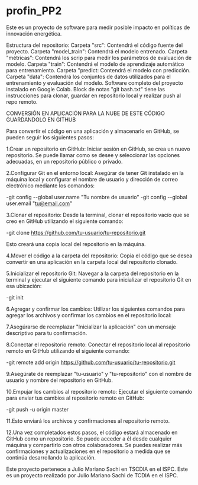 # profin_PP2
Este es un proyecto de software para medir posible impacto en políticas de innovación energética.

Estructura del repositorio:
Carpeta "src": Contendrá el código fuente del proyecto.
Carpeta "model_train": Contendrá el modelo entrenado.
Carpeta "métricas": Contendrá los scrip para medir los parámetros de evaluación de modelo.
Carpeta "train": Contendrá el modelo de aprendizaje automático para entrenamiento.
Carpeta "predict: Contendrá el modelo con predicción.
Carpeta "data": Contendrá los conjuntos de datos utilizados para el entrenamiento y evaluación del modelo.
Software completo del proyecto instalado en Google Colab.
Block de notas "git bash.txt" tiene las instrucciones para clonar, guardar en repositorio local y realizar push al repo remoto.

CONVERSIÓN EN APLICACIÓN PARA LA NUBE DE ESTE CÓDIGO GUARDANDOLO EN GITHUB 

Para convertir el código en una aplicación y almacenarlo en GitHub, se pueden seguir los siguientes pasos:

1.Crear un repositorio en GitHub: Iniciar sesión en GitHub, se crea un nuevo repositorio. Se puede llamar como se desee y seleccionar las opciones adecuadas, en un repositorio público o privado.

2.Configurar Git en el entorno local: Asegúrar de tener Git instalado en la máquina local y configurar el nombre de usuario y dirección de correo electrónico mediante los comandos:

-git config --global user.name "Tu nombre de usuario"
-git config --global user.email "tu@email.com"

3.Clonar el repositorio: Desde la terminal, clonar el repositorio vacío que se creo en GitHub utilizando el siguiente comando:

-git clone https://github.com/tu-usuario/tu-repositorio.git

Esto creará una copia local del repositorio en la máquina.

4.Mover el código a la carpeta del repositorio: Copia el código que se desea convertir en una aplicación en la carpeta local del repositorio clonado.

5.Inicializar el repositorio Git: Navegar a la carpeta del repositorio en la terminal y ejecutar el siguiente comando para inicializar el repositorio Git en esa ubicación:

-git init

6.Agregar y confirmar los cambios: Utilizar los siguientes comandos para agregar los archivos y confirmar los cambios en el repositorio local:

7.Asegúrarse de reemplazar "Inicializar la aplicación" con un mensaje descriptivo para tu confirmación.

8.Conectar el repositorio remoto: Conectar el repositorio local al repositorio remoto en GitHub utilizando el siguiente comando:

-git remote add origin https://github.com/tu-usuario/tu-repositorio.git

9.Asegúrate de reemplazar "tu-usuario" y "tu-repositorio" con el nombre de usuario y nombre del repositorio en GitHub.

10.Empujar los cambios al repositorio remoto: Ejecutar el siguiente comando para enviar tus cambios al repositorio remoto en GitHub:

-git push -u origin master

11.Esto enviará los archivos y confirmaciones al repositorio remoto.

12.Una vez completados estos pasos, el código estará almacenado en GitHub como un repositorio. Se puede acceder a él desde cualquier máquina y compartirlo con otros colaboradores. Se puedes realizar más confirmaciones y actualizaciones en el repositorio a medida que se continúa desarrollando la aplicación.

Este proyecto pertenece a Julio Mariano Sachi en TSCDIA en el ISPC.
Este es un proyecto realizado por Julio Mariano Sachi de TCDIA en el ISPC.
